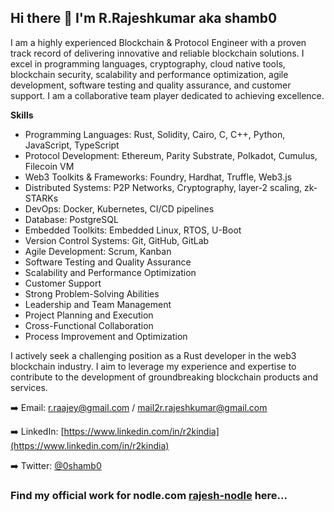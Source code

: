 ## Hi there 👋 I'm R.Rajeshkumar aka shamb0

<!--
**shamb0/shamb0** is a ✨ _special_ ✨ repository because its `README.md` (this file) appears on your GitHub profile.

Here are some ideas to get you started:

- 🔭 I’m currently working on ...
- 🌱 I’m currently learning ...
- 👯 I’m looking to collaborate on ...
- 🤔 I’m looking for help with ...
- 💬 Ask me about ...
- 📫 How to reach me: ...
- 😄 Pronouns: ...
- ⚡ Fun fact: ...
-->

I am a highly experienced Blockchain & Protocol Engineer with a proven track record of delivering innovative and reliable blockchain solutions. I excel in programming languages, cryptography, cloud native tools, blockchain security, scalability and performance optimization, agile development, software testing and quality assurance, and customer support. I am a collaborative team player dedicated to achieving excellence.

**Skills**

- Programming Languages: Rust, Solidity, Cairo, C, C++, Python, JavaScript, TypeScript
- Protocol Development: Ethereum, Parity Substrate, Polkadot, Cumulus, Filecoin VM
- Web3 Toolkits & Frameworks: Foundry, Hardhat, Truffle, Web3.js
- Distributed Systems: P2P Networks, Cryptography, layer-2 scaling, zk-STARKs
- DevOps: Docker, Kubernetes, CI/CD pipelines
- Database: PostgreSQL
- Embedded Toolkits: Embedded Linux, RTOS, U-Boot
- Version Control Systems: Git, GitHub, GitLab
- Agile Development: Scrum, Kanban
- Software Testing and Quality Assurance
- Scalability and Performance Optimization
- Customer Support
- Strong Problem-Solving Abilities
- Leadership and Team Management
- Project Planning and Execution
- Cross-Functional Collaboration
- Process Improvement and Optimization

I actively seek a challenging position as a Rust developer in the web3 blockchain industry. I aim to leverage my experience and expertise to contribute to the development of groundbreaking blockchain products and services.

:arrow_right: Email: r.raajey@gmail.com / mail2r.rajeshkumar@gmail.com

:arrow_right: LinkedIn: [https://www.linkedin.com/in/r2kindia](https://www.linkedin.com/in/r2kindia)

:arrow_right: Twitter: [@0shamb0](https://twitter.com/0shamb0)

### Find my official work for nodle.com [rajesh-nodle](https://github.com/rajesh-nodle) here...
